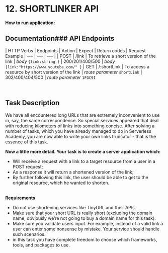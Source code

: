 # 12. SHORTLINKER API
**How to run application:**



## Documentation### API Endpoints
| HTTP Verbs | Endpoints | Action | Expect | Return codes | Request Example
| --- | --- | --- |
| POST | /link | To retrieve a short version of the link | _body_ `{link:string }` |  200/201/400/500 | _body_ `{link:"https://www.youtube.com/" }`
| GET | /:shortLink | To access a resource by short version of the link | _route parameter_ `shortLink` |  302/400/404/500 |  _route parameter_ `1FGC9I`

<br>

## Task Description

We have all encountered long URLs that are extremely inconvenient to use in, say, the same correspondence. So special services appeared that deal with reducing kilometers of links into something concise. After solving a number of tasks, which you have already managed to do in Serverless Academy, you are now able to write your own links truncator - that is the essence of this task.<br>

**Now a little more detail. Your task is to create a server application which:**<br>

* Will receive a request with a link to a target resource from a user in a POST request;<br>
* As a response it will return a shortened version of the link;<br>
* By further following this link, the user should be able to get to the original resource, which he wanted to shorten.<br><br>

**Requirements**<br>
* Do not use shortening services like TinyURL and their APIs.<br>
* Make sure that your short URL is really short (excluding the domain name, obviously we’re not going to buy a domain name for this task).<br>
* Make sure you validate users input. For example, instead of a valid link a user can enter some nonsense by mistake. Your service should handle such scenarios.<br>
* in this task you have complete freedom to choose which frameworks, tools, and packages to use.<br>


